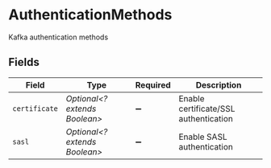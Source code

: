 # AuthenticationMethods

Kafka authentication methods


## Fields

| Field                                 | Type                                  | Required                              | Description                           |
| ------------------------------------- | ------------------------------------- | ------------------------------------- | ------------------------------------- |
| `certificate`                         | *Optional<? extends Boolean>*         | :heavy_minus_sign:                    | Enable certificate/SSL authentication |
| `sasl`                                | *Optional<? extends Boolean>*         | :heavy_minus_sign:                    | Enable SASL authentication            |